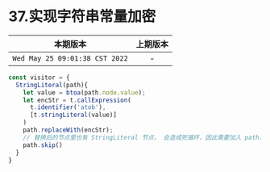 # 37.实现字符串常量加密

|本期版本| 上期版本
|:---:|:---:
`Wed May 25 09:01:38 CST 2022` | -


```js
const visitor = {
  StringLiteral(path){
    let value = btoa(path.node.value);
    let encStr = t.callExpression(
      t.identifier('atob'),
      [t.stringLiteral(value)]
    )
    path.replaceWith(encStr);
    // 替换后的节点里也有 StringLiteral 节点， 会造成死循环，因此需要加入 path.skip()
    path.skip()
  }
}
```